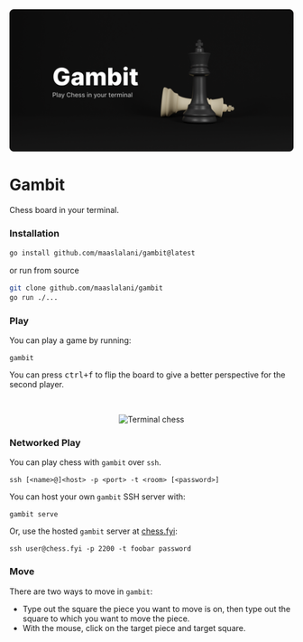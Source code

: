 <img src="./assets/gambit.png?raw=true" alt="Gambit: Play chess in your terminal" />

# Gambit

Chess board in your terminal.

### Installation

```sh
go install github.com/maaslalani/gambit@latest
```

or run from source

```sh
git clone github.com/maaslalani/gambit
go run ./...
```

### Play

You can play a game by running:

```
gambit
```

You can press <kbd>ctrl+f</kbd> to flip the board to give a better perspective
for the second player.

<br/>
<p align="center">
  <img width="90%" src="./assets/chess.gif?raw=true" alt="Terminal chess" />
</p>

### Networked Play

You can play chess with `gambit` over `ssh`.

```
ssh [<name>@]<host> -p <port> -t <room> [<password>]
```

You can host your own `gambit` SSH server with:

```
gambit serve
```

Or, use the hosted `gambit` server at [chess.fyi](https://chess.fyi):

```
ssh user@chess.fyi -p 2200 -t foobar password
```

### Move

There are two ways to move in `gambit`:

* Type out the square the piece you want to move is on, then type out the square to which you want to move the piece.
* With the mouse, click on the target piece and target square.
